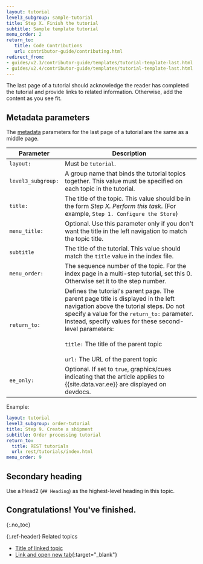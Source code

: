 ```yaml
---
layout: tutorial
level3_subgroup: sample-tutorial
title: Step X. Finish the tutorial
subtitle: Sample template tutorial
menu_order: 2
return_to:
   title: Code Contributions
   url: contributor-guide/contributing.html
redirect_from:
- guides/v2.3/contributor-guide/templates/tutorial-template-last.html
- guides/v2.4/contributor-guide/templates/tutorial-template-last.html
---
```


The last page of a tutorial should acknowledge the reader has completed the tutorial and provide links to related information. Otherwise, add the content as you see fit.

## Metadata parameters

The [metadata](https://glossary.magento.com/metadata) parameters for the last page of a tutorial are the same as a middle page.

Parameter | Description
--- | ---
`layout:` | Must be `tutorial`.
`level3_subgroup:` | A group name that binds the tutorial topics together. This value must be specified on each topic in the tutorial.
`title:` | The title of the topic. This value should be in the form _Step X. Perform this task_. (For example, `Step 1. Configure the Store`)
`menu_title:`| Optional. Use this parameter only if you don't want the title in the left navigation to match the topic title.
`subtitle` | The title of the tutorial. This value should match the `title` value in the index file.
`menu_order:` | The sequence number of the topic. For the index page in a multi-step tutorial, set this 0. Otherwise set it to the step number.
`return_to:` | Defines the tutorial's parent page. The parent page title is displayed in the left navigation above the tutorial steps. Do not specify a value for the `return_to:` parameter. Instead, specify values for these second-level parameters:<br/><br/>`title:` The title of the parent topic<br/><br/>`url:` The URL of the parent topic
`ee_only:` | Optional. If set to `true`, graphics/cues indicating that the article applies to {{site.data.var.ee}} are displayed on devdocs.

Example:

```yaml
layout: tutorial
level3_subgroup: order-tutorial
title: Step 9. Create a shipment
subtitle: Order processing tutorial
return_to:
  title: REST tutorials
  url: rest/tutorials/index.html
menu_order: 9
```

## Secondary heading

Use a Head2 (`## Heading`) as the highest-level heading in this topic.

## Congratulations! You've finished.
{:.no_toc}

{:.ref-header}
Related topics

*  [Title of linked topic](http://example.com/index.html)
*  [Link and open new tab](http://example.com/index.html){:target="_blank"}
